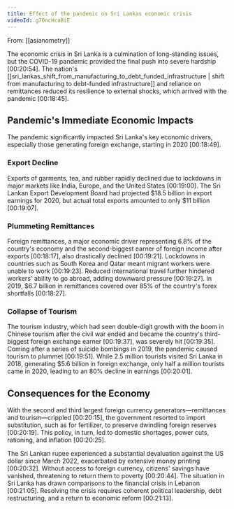 ```yaml
---
title: Effect of the pandemic on Sri Lankas economic crisis
videoId: g70ncHcaBiE
---
```


From: [[asianometry]] <br/> 

The economic crisis in Sri Lanka is a culmination of long-standing issues, but the COVID-19 pandemic provided the final push into severe hardship <a class="yt-timestamp" data-t="00:20:54">[00:20:54]</a>. The nation's [[sri_lankas_shift_from_manufacturing_to_debt_funded_infrastructure | shift from manufacturing to debt-funded infrastructure]] and reliance on remittances reduced its resilience to external shocks, which arrived with the pandemic <a class="yt-timestamp" data-t="00:18:45">[00:18:45]</a>.

## Pandemic's Immediate Economic Impacts
The pandemic significantly impacted Sri Lanka's key economic drivers, especially those generating foreign exchange, starting in 2020 <a class="yt-timestamp" data-t="00:18:49">[00:18:49]</a>.

### Export Decline
Exports of garments, tea, and rubber rapidly declined due to lockdowns in major markets like India, Europe, and the United States <a class="yt-timestamp" data-t="00:19:00">[00:19:00]</a>. The Sri Lankan Export Development Board had projected $18.5 billion in export earnings for 2020, but actual total exports amounted to only $11 billion <a class="yt-timestamp" data-t="00:19:07">[00:19:07]</a>.

### Plummeting Remittances
Foreign remittances, a major economic driver representing 6.8% of the country's economy and the second-biggest earner of foreign income after exports <a class="yt-timestamp" data-t="00:18:17">[00:18:17]</a>, also drastically declined <a class="yt-timestamp" data-t="00:19:21">[00:19:21]</a>. Lockdowns in countries such as South Korea and Qatar meant migrant workers were unable to work <a class="yt-timestamp" data-t="00:19:23">[00:19:23]</a>. Reduced international travel further hindered workers' ability to go abroad, adding downward pressure <a class="yt-timestamp" data-t="00:19:27">[00:19:27]</a>. In 2019, $6.7 billion in remittances covered over 85% of the country's forex shortfalls <a class="yt-timestamp" data-t="00:18:27">[00:18:27]</a>.

### Collapse of Tourism
The tourism industry, which had seen double-digit growth with the boom in Chinese tourism after the civil war ended and became the country's third-biggest foreign exchange earner <a class="yt-timestamp" data-t="00:19:37">[00:19:37]</a>, was severely hit <a class="yt-timestamp" data-t="00:19:35">[00:19:35]</a>. Coming after a series of suicide bombings in 2019, the pandemic caused tourism to plummet <a class="yt-timestamp" data-t="00:19:51">[00:19:51]</a>. While 2.5 million tourists visited Sri Lanka in 2018, generating $5.6 billion in foreign exchange, only half a million tourists came in 2020, leading to an 80% decline in earnings <a class="yt-timestamp" data-t="00:20:01">[00:20:01]</a>.

## Consequences for the Economy
With the second and third largest foreign currency generators—remittances and tourism—crippled <a class="yt-timestamp" data-t="00:20:15">[00:20:15]</a>, the government resorted to import substitution, such as for fertilizer, to preserve dwindling foreign reserves <a class="yt-timestamp" data-t="00:20:19">[00:20:19]</a>. This policy, in turn, led to domestic shortages, power cuts, rationing, and inflation <a class="yt-timestamp" data-t="00:20:25">[00:20:25]</a>.

The Sri Lankan rupee experienced a substantial devaluation against the US dollar since March 2022, exacerbated by extensive money printing <a class="yt-timestamp" data-t="00:20:32">[00:20:32]</a>. Without access to foreign currency, citizens' savings have vanished, threatening to return them to poverty <a class="yt-timestamp" data-t="00:20:44">[00:20:44]</a>. The situation in Sri Lanka has drawn comparisons to the financial crisis in Lebanon <a class="yt-timestamp" data-t="00:21:05">[00:21:05]</a>. Resolving the crisis requires coherent political leadership, debt restructuring, and a return to economic reform <a class="yt-timestamp" data-t="00:21:13">[00:21:13]</a>.